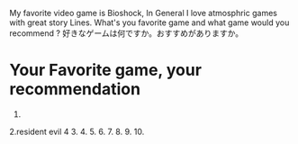 My favorite video game is Bioshock, In General I love atmosphric games with great story Lines.
What's you favorite game and what game would you recommend ?
好きなゲームは何ですか。おすすめがありますか。

# Your Favorite game, your recommendation
1.
2.resident evil 4
3.
4.
5.
6.
7.
8.
9.
10.
